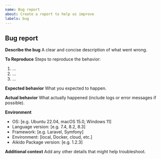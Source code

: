 ```yaml
---
name: Bug report
about: Create a report to help us improve
labels: bug
---
```


## Bug report

**Describe the bug**
A clear and concise description of what went wrong.

**To Reproduce**
Steps to reproduce the behavior:
1. …
2. …
3. …

**Expected behavior**
What you expected to happen.

**Actual behavior**
What actually happened (include logs or error messages if possible).

**Environment**
- OS: [e.g. Ubuntu 22.04, macOS 15.0, Windows 11]
- Language version: [e.g. 7.4, 8.2, 8.3]
- Framework: [e.g. Laravel, Symfony]
- Environment: [local, Docker, cloud, etc.]
- Aikido Package version: [e.g. 1.2.3]

**Additional context**
Add any other details that might help troubleshoot.
